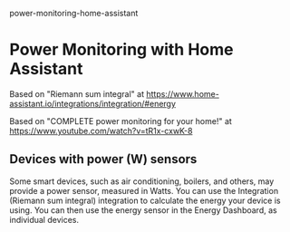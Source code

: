 power-monitoring-home-assistant
# Power Monitoring with Home Assistant

Based on "Riemann sum integral" at https://www.home-assistant.io/integrations/integration/#energy

Based on "COMPLETE power monitoring for your home!" at https://www.youtube.com/watch?v=tR1x-cxwK-8

## Devices with power (W) sensors

Some smart devices, such as air conditioning, boilers, and others, may provide a power sensor, measured in Watts. You can use the Integration (Riemann sum integral) integration to calculate the energy your device is using. You can then use the energy sensor in the Energy Dashboard, as individual devices.
